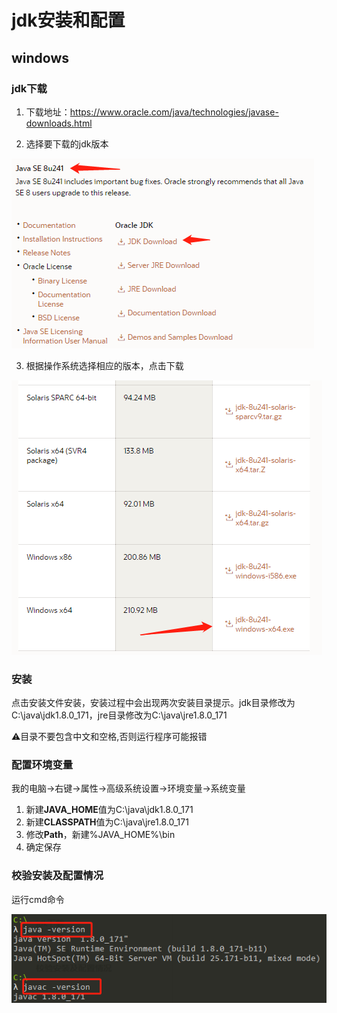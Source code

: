 # jdk安装和配置

##  windows

### jdk下载

1. 下载地址：https://www.oracle.com/java/technologies/javase-downloads.html

2. 选择要下载的jdk版本

![](jdk的安装和配置.assets/jdk1.png)

3. 根据操作系统选择相应的版本，点击下载

![](jdk的安装和配置.assets/jdk2.png)

### 安装

点击安装文件安装，安装过程中会出现两次安装目录提示。jdk目录修改为C:\java\jdk1.8.0_171，jre目录修改为C:\java\jre1.8.0_171

:warning:目录不要包含中文和空格,否则运行程序可能报错

### 配置环境变量

我的电脑->右键->属性->高级系统设置->环境变量->系统变量

1. 新建**JAVA_HOME**值为C:\java\jdk1.8.0_171
2. 新建**CLASSPATH**值为C:\java\jre1.8.0_171
3. 修改**Path**，新建%JAVA_HOME%\bin
4. 确定保存

### 校验安装及配置情况

运行cmd命令

![](jdk的安装和配置.assets/image-20200402085206605.png)




